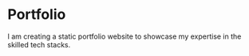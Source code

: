 # Portfolio
I am creating a static portfolio website to showcase my expertise in the skilled tech stacks.
